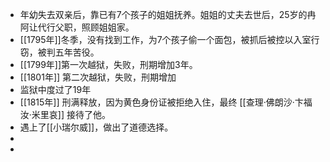 - 年幼失去双亲后，靠已有7个孩子的姐姐抚养。姐姐的丈夫去世后，25岁的冉阿让代行父职，照顾姐姐家。
- [[1795年]]冬季，没有找到工作，为7个孩子偷一个面包，被抓后被控以入室行窃，被判五年苦役。
- [[1799年]]第一次越狱，失败，刑期增加3年。
- [[1801年]] 第二次越狱，失败，刑期增加
- 监狱中度过了19年
- [[1815年]] 刑满释放，因为黄色身份证被拒绝入住，最终 [[查理·佛朗沙·卞福汝·米里哀]] 接待了他。
- 遇上了[[小瑞尔威]]，做出了道德选择。
-
-